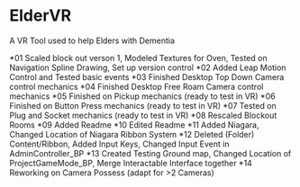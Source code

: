 # ElderVR
A VR Tool used to help Elders with Dementia

*01 Scaled block out verson 1, 
	Modeled Textures for Oven,
	Tested on Navigation Spline Drawing,
	Set up version control
*02 Added Leap Motion Control and Tested basic events
*03 Finished Desktop Top Down Camera control mechanics
*04 Finished Desktop Free Roam Camera control mechanics
*05 Finished on Pickup mechanics (ready to test in VR)
*06 Finished on Button Press mechanics (ready to test in VR)
*07 Tested on Plug and Socket mechanics (ready to test in VR)
*08 Rescaled Blockout Rooms
*09 Added Readme
*10 Edited Readme
*11 Added Niagara, 
	Changed Location of Niagara Ribbon System
*12 Deleted (Folder) Content/Ribbon,
	Added Input Keys,
	Changed Input Event in AdminController_BP
*13 Created Testing Ground map,
	Changed Location of ProjectGameMode_BP,
	Merge Interactable Interface together
*14 Reworking on Camera Possess (adapt for >2 Cameras)